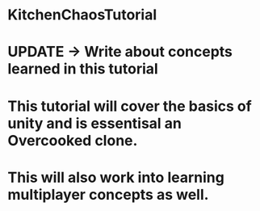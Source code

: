 # KitchenChaosTutorial

 # UPDATE -> Write about concepts learned in this tutorial

# This tutorial will cover the basics of unity and is essentisal an Overcooked clone. 
# This will also work into learning multiplayer concepts as well.
